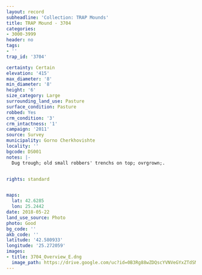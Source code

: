 ```yaml
---
layout: record
subheadline: 'Collection: TRAP Mounds'
title: TRAP Mound - 3704
categories:
- 3000-3999
header: no
tags:
- ''
trap_id: '3704'

certainty: Certain
elevation: '415'
max_diameter: '8'
min_diameter: '8'
height: '6'
size_category: Large
surrounding_land_use: Pasture
surface_condition: Pasture
robbed: Yes
crm_condition: '3'
crm_intactness: '1'
campaign: '2011'
source: Survey
municipality: Gorno Cherkhovishte
locality: ''
bgcode: DS001
notes: |-
  Dug trough; old small robbers' trenchs on top; ovrgrown;.


rights: standard


maps:
  lat: 42.6285
  lon: 25.2442
date: 2018-05-22
land_use_source: Photo
photo: Good
bg_code: ''
akb_code: ''
latitude: '42.580933'
longitude: '25.272059'
images:
- title: 3704_Overview_E.dng
  image_path: https://drive.google.com/uc?id=0B3Rg88wZDQscYVNVeGYxZTdSMEU
---
```

